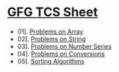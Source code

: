 # [GFG TCS Sheet](https://www.geeksforgeeks.org/tcs-sde-sheet-interview-questions-and-answers/) 

- 01]. [Problems on Array](https://github.com/mr-vicky/TCS-NQT-Coding-Sheet/tree/main/GFG%20TCS%20Sheet/01%5D.%20Problems%20on%20Array)
- 02]. [Problems on String](https://github.com/mr-vicky/TCS-NQT-Coding-Sheet/tree/main/GFG%20TCS%20Sheet/02%5D.%20Problems%20on%20String)
- 03]. [Problems on Number Series](https://github.com/mr-vicky/TCS-NQT-Coding-Sheet/tree/main/GFG%20TCS%20Sheet/03%5D.%20Problems%20on%20Number%20Series)
- 04]. [Problems on Conversions](https://github.com/mr-vicky/TCS-NQT-Coding-Sheet/tree/main/GFG%20TCS%20Sheet/04%5D.%20Problems%20on%20Conversions)
- 05]. [Sorting Algorithms](https://github.com/mr-vicky/TCS-NQT-Coding-Sheet/tree/main/GFG%20TCS%20Sheet/05%5D.%20Sorting%20Algorithms)